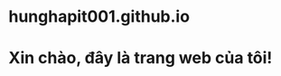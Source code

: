 # hunghapit001.github.io
<!DOCTYPE html>
<html>
<head>
    <title>Trang web của tôi</title>
</head>
<body>
    <h1>Xin chào, đây là trang web của tôi!</h1>
</body>
</html>
